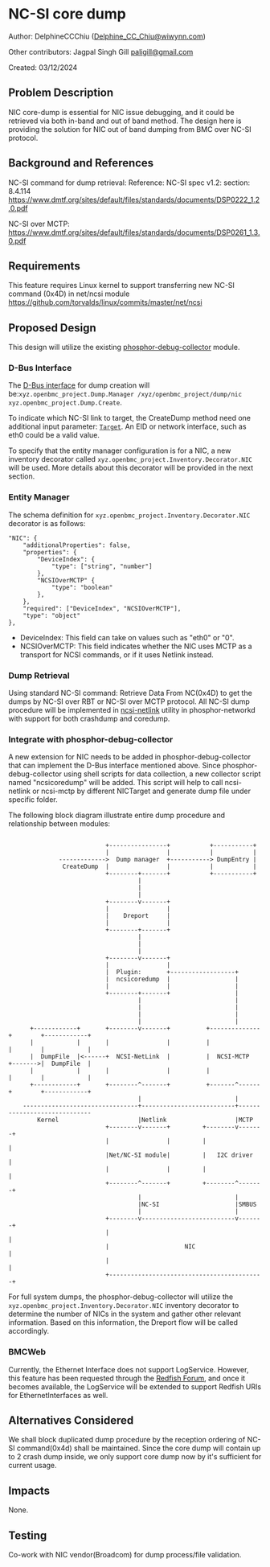 # NC-SI core dump

Author: DelphineCCChiu (<Delphine_CC_Chiu@wiwynn.com>)

Other contributors: Jagpal Singh Gill paligill@gmail.com

Created: 03/12/2024

## Problem Description

NIC core-dump is essential for NIC issue debugging, and it could be retrieved
via both in-band and out of band method. The design here is providing the
solution for NIC out of band dumping from BMC over NC-SI protocol.

## Background and References

NC-SI command for dump retrieval: Reference: NC-SI spec v1.2: section: 8.4.114
<https://www.dmtf.org/sites/default/files/standards/documents/DSP0222_1.2.0.pdf>

NC-SI over MCTP:
<https://www.dmtf.org/sites/default/files/standards/documents/DSP0261_1.3.0.pdf>

## Requirements

This feature requires Linux kernel to support transferring new NC-SI command
(0x4D) in net/ncsi module
<https://github.com/torvalds/linux/commits/master/net/ncsi>

## Proposed Design

This design will utilize the existing
[phosphor-debug-collector](https://github.com/openbmc/phosphor-debug-collector)
module.

### D-Bus Interface

The
[D-Bus interface](https://gerrit.openbmc.org/c/openbmc/phosphor-dbus-interfaces/+/73760)
for dump creation will
be:`xyz.openbmc_project.Dump.Manager /xyz/openbmc_project/dump/nic xyz.openbmc_project.Dump.Create`.

To indicate which NC-SI link to target, the CreateDump method need one
additional input parameter:
[`Target`](https://gerrit.openbmc.org/c/openbmc/phosphor-dbus-interfaces/+/73761).
An EID or network interface, such as eth0 could be a valid value.

To specify that the entity manager configuration is for a NIC, a new inventory
decorator called `xyz.openbmc_project.Inventory.Decorator.NIC` will be used.
More details about this decorator will be provided in the next section.

### Entity Manager

The schema definition for `xyz.openbmc_project.Inventory.Decorator.NIC`
decorator is as follows:

```
"NIC": {
    "additionalProperties": false,
    "properties": {
        "DeviceIndex": {
            "type": ["string", "number"]
        },
        "NCSIOverMCTP" {
            "type": "boolean"
        },
    },
    "required": ["DeviceIndex", "NCSIOverMCTP"],
    "type": "object"
},
```

- DeviceIndex: This field can take on values such as "eth0" or "0".
- NCSIOverMCTP: This field indicates whether the NIC uses MCTP as a transport
  for NCSI commands, or if it uses Netlink instead.

### Dump Retrieval

Using standard NC-SI command: Retrieve Data From NC(0x4D) to get the dumps by
NC-SI over RBT or NC-SI over MCTP protocol. All NC-SI dump procedure will be
implemented in
[ncsi-netlink](https://github.com/openbmc/phosphor-networkd/blob/master/src/ncsi_netlink_main.cpp)
utility in phosphor-networkd with support for both crashdump and coredump.

### Integrate with phosphor-debug-collector

A new extension for NIC needs to be added in phosphor-debug-collector that can
implement the D-Bus interface mentioned above. Since phosphor-debug-collector
using shell scripts for data collection, a new collector script named
"ncsicoredump" will be added. This script will help to call ncsi-netlink or
ncsi-mctp by different NICTarget and generate dump file under specific folder.

The following block diagram illustrate entire dump procedure and relationship
between modules:

```text

                           +----------------+           +-----------+
                           |                |           |           |
              ------------->  Dump manager  +-----------> DumpEntry |
               CreateDump  |                |           |           |
                           +--------+-------+           +-----------+
                                    |
                                    |
                                    |
                           +--------v-------+
                           |                |
                           |    Dreport     |
                           |                |
                           +--------+-------+
                                    |
                                    |
                                    |
                           +--------v-------+
                           |                |
                           |  Plugin:       +------------------+
                           |  ncsicoredump  |                  |
                           |                |                  |
                           +--------+-------+                  |
                                    |                          |
                                    |                          |
                                    |                          |
                                    |                          |
      +------------+       +--------v-------+          +--------------+        +------------+
      |            |       |                |          |              |        |            |
      |  DumpFile  |<------+  NCSI-NetLink  |          |  NCSI-MCTP   +------->|  DumpFile  |
      |            |       |                |          |              |        |            |
      +------------+       +--------^-------+          +-------^------+        +------------+
                                    |                          |
    --------------------------------+--------------------------+-----------------------------
        Kernel                      |Netlink                   |MCTP
                           +--------v-------+         +--------v-------+
                           |                |         |                |
                           |Net/NC-SI module|         |   I2C driver   |
                           |                |         |                |
                           +--------^-------+         +--------^-------+
                                    |                          |
                                    |NC-SI                     |SMBUS
                                    |                          |
                           +--------v--------------------------v-------+
                           |                                           |
                           |                     NIC                   |
                           |                                           |
                           +-------------------------------------------+

```

For full system dumps, the phosphor-debug-collector will utilize the
`xyz.openbmc_project.Inventory.Decorator.NIC` inventory decorator to determine
the number of NICs in the system and gather other relevant information. Based on
this information, the Dreport flow will be called accordingly.

### BMCWeb

Currently, the Ethernet Interface does not support LogService. However, this
feature has been requested through the
[Redfish Forum](https://redfishforum.com/thread/1081/logservice-entry-nic-logdiagnosticdatatypes),
and once it becomes available, the LogService will be extended to support
Redfish URIs for EthernetInterfaces as well.

## Alternatives Considered

We shall block duplicated dump procedure by the reception ordering of NC-SI
command(0x4d) shall be maintained. Since the core dump will contain up to 2
crash dump inside, we only support core dump now by it's sufficient for current
usage.

## Impacts

None.

## Testing

Co-work with NIC vendor(Broadcom) for dump process/file validation.
